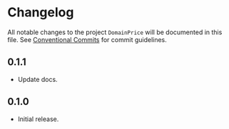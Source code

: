 # Changelog

All notable changes to the project `DomainPrice` will be documented in this file.
See [Conventional Commits](https://conventionalcommits.org) for commit guidelines.

## 0.1.1

- Update docs.

## 0.1.0

- Initial release.
